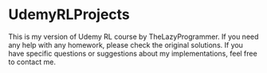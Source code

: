 # UdemyRLProjects
This is my version of Udemy RL course by TheLazyProgrammer. If you need any help with any homework, please check the original solutions. If you have specific questions or suggestions about my implementations, feel free to contact me.

